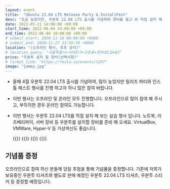 ```yaml
---
layout: event
title:  "Ubuntu 22.04 LTS Release Party & InstallFest"
desc: "조금 늦었지만, 우분투 22.04 LTS 출시를 기념하여 장비를 들고 와 직접 설치 해 보고, 달라진 점을 알아보는 시간을 가지는 행사입니다."
date: 2022-05-21 14:00:00 +09:00
start_time: 2022-06-04 14:00:00 +09:00
end_time: 2022-06-04 18:00:00 +09:00
# submit_start: 2020-11-10 00:00:00 +0900
# submit_end: 2020-11-27 23:59:59 +0900
location: "(오프라인 행사, 추후 공지)"
# location_query: "서울특별시+서대문구+신촌동+연희로2길+62"
price: "우분투 설치 할 장비(선택사항)"
# ticket_link: "https://festa.io/events/1297"
image: "jammy.jpg"
---
```


- 올해 4월 우분투 22.04 LTS 출시를 기념하여, 많이 늦었지만 릴리즈 파티와 인스톨 페스트 행사를 진행 하고자 하니 많은 참여 바랍니다.
- 이번 행사는 오프라인 및 온라인 모두 진행합니다. 오프라인으로 많이 참여 해 주시고, 부득이한 경우 온라인 참여도 가능합니다.
- 이번 행사는 우분투 22.04 LTS를 직접 설치 해 보는 실습 행사 입니다. 노트북, 라즈베리파이, 서버 장비 등 우분투를 설치할 장비를 준비 해 오세요. VirtualBox, VMWare, Hyper-V 등 가상머신도 좋습니다.

  {{<profile
    profile="https://avatars.githubusercontent.com/u/1916739?v=4"
    heading="한상곤" bold="우분투한국커뮤니티 운영진"
    desc="Ubuntu 22.04 LTS - 데스크톱 버전 설치해 보고 달라진 점 알아보기" >}}
  {{<profile
    profile="https://avatars.githubusercontent.com/u/1916739?v=4"
    heading="김광연" bold="우분투한국커뮤니티 운영진"
    desc="Ubuntu 22.04 LTS - 우분투 코어 설치 및 시연" >}}
  {{<profile
    profile="https://avatars.githubusercontent.com/u/1916739?v=4"
    heading="한영빈" bold="우분투한국커뮤니티 대표"
    desc="Ubuntu 22.04 LTS - WSL 버전 설치해 보고 살펴보기" >}}
  {{<profile
    profile="https://avatars.githubusercontent.com/u/1916739?v=4"
    heading="김광연" bold="우분투한국커뮤니티 운영진"
    desc="Ubuntu 22.04 LTS - 서버 버전 설치하고 달라진 점 알아보기" >}}

## 기념품 증정
오프라인으로 참여 하신 분들께 당일 추첨을 통해 기념품을 증정합니다. 기존에 저희가 보유중인 우분투 티셔츠와 별도로 판매 예정인 우분투 22.04 LTS 티셔츠, 우분투 스티커 등 증정할 예정입니다.